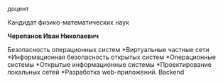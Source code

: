 доцент

Кандидат физико-математических наук

**Черепанов Иван Николаевич**

Безопасность операционных систем
	*Виртуальные частные сети
	*Информационная безопасность открытых систем
	*Операционные системы
	*Открытые информационные системы
	*Проектирование локальных сетей
	*Разработка web-приложений. Backend